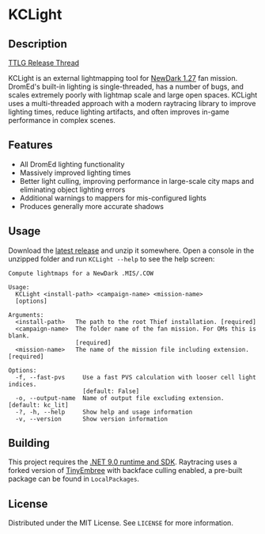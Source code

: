 # KCLight

## Description

[TTLG Release Thread](https://www.ttlg.com/forums/showthread.php?t=152903)

KCLight is an external lightmapping tool for [NewDark 1.27](https://www.ttlg.com/forums/showthread.php?t=149856) fan mission. DromEd's built-in lighting is single-threaded, has a number of bugs, and scales extremely poorly with lightmap scale and large open spaces. KCLight uses a multi-threaded approach with a modern raytracing library to improve lighting times, reduce lighting artifacts, and often improves in-game performance in complex scenes.

## Features
- All DromEd lighting functionality
- Massively improved lighting times
- Better light culling, improving performance in large-scale city maps and eliminating object lighting errors
- Additional warnings to mappers for mis-configured lights
- Produces generally more accurate shadows

## Usage
Download the [latest release](https://github.com/JarrodDoyle/KeepersCompound.Lightmapper/releases/latest) and unzip it somewhere. Open a console in the unzipped folder and run `KCLight --help` to see the help screen:

```
Compute lightmaps for a NewDark .MIS/.COW

Usage:
  KCLight <install-path> <campaign-name> <mission-name> 
  [options]

Arguments:
  <install-path>   The path to the root Thief installation. [required]
  <campaign-name>  The folder name of the fan mission. For OMs this is blank. 
                   [required]
  <mission-name>   The name of the mission file including extension. [required]

Options:
  -f, --fast-pvs     Use a fast PVS calculation with looser cell light indices. 
                     [default: False]
  -o, --output-name  Name of output file excluding extension. [default: kc_lit]
  -?, -h, --help     Show help and usage information
  -v, --version      Show version information
```

## Building

This project requires the [.NET 9.0 runtime and SDK](https://dotnet.microsoft.com/en-us/download/dotnet/9.0). Raytracing uses a forked version of [TinyEmbree](https://github.com/pgrit/TinyEmbree) with backface culling enabled, a pre-built package can be found in `LocalPackages`.

## License

Distributed under the MIT License. See `LICENSE` for more information.